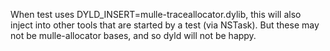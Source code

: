 When test uses DYLD_INSERT=mulle-traceallocator.dylib, this will also inject
into other tools that are started by a test (via NSTask). But these may not
be mulle-allocator bases, and so dyld will not be happy.
